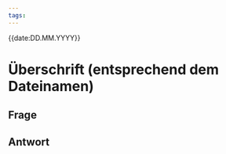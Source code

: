 ```yaml
---
tags: 
---
```


{{date:DD.MM.YYYY}}

# Überschrift (entsprechend dem Dateinamen)


## Frage



## Antwort



